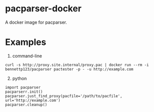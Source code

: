 # pacparser-docker

A docker image for pacparser.

# Examples

1. command-line
```
curl -s http://proxy.site.internal/proxy.pac | docker run --rm -i bennettp123/pacparser pactester -p - -u http://example.com
```

2. python
```
import pacparser
pacparserr.init()
pacparser.just_find_proxy(pacfile='/path/to/pacfile', url='http://example.com')
pacparser.cleanup()
```

